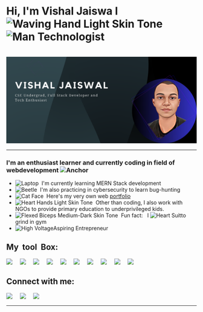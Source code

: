 <h1>
    <b>Hi, I'm Vishal Jaiswa&nbspl<img src="https://raw.githubusercontent.com/Tarikul-Islam-Anik/Animated-Fluent-Emojis/master/Emojis/Hand%20gestures/Waving%20Hand%20Light%20Skin%20Tone.png" alt="Waving Hand Light Skin Tone" width="40" height="40"/>
    <img src="https://raw.githubusercontent.com/Tarikul-Islam-Anik/Animated-Fluent-Emojis/master/Emojis/People/Man%20Technologist.png" alt="Man Technologist" width="40" height="40" /></b>
</h1>
<br>
<img src="img1.png"></img>
<hr>
<h3>I'm an enthusiast learner and currently coding in field of webdevelopment&nbsp<img src="https://raw.githubusercontent.com/Tarikul-Islam-Anik/Animated-Fluent-Emojis/master/Emojis/Travel%20and%20places/Anchor.png" alt="Anchor" width="25" height="25" /></h3>
<ul>
    <li><img src="https://raw.githubusercontent.com/Tarikul-Islam-Anik/Animated-Fluent-Emojis/master/Emojis/Objects/Laptop.png" alt="Laptop" width="25" height="25" />&nbsp&nbspI'm currently learning MERN Stack development</li>
    <li><img src="https://raw.githubusercontent.com/Tarikul-Islam-Anik/Animated-Fluent-Emojis/master/Emojis/Animals/Beetle.png" alt="Beetle" width="25" height="25" />&nbsp&nbspI'm also practicing in cybersecurity  to learn bug-hunting</li>
    <li><img src="https://raw.githubusercontent.com/Tarikul-Islam-Anik/Animated-Fluent-Emojis/master/Emojis/Animals/Cat%20Face.png" alt="Cat Face" width="25" height="25" />&nbsp&nbspHere's my very own web <a href="https://vishaljx.netlify.app/">portfolio</a></li>
    <li><img src="https://raw.githubusercontent.com/Tarikul-Islam-Anik/Animated-Fluent-Emojis/master/Emojis/Hand%20gestures/Heart%20Hands%20Light%20Skin%20Tone.png" alt="Heart Hands Light Skin Tone" width="25" height="25" />&nbsp&nbspOther than coding, I also work with NGOs to provide primary education to underprivileged kids.</li>
    <li><img src="https://raw.githubusercontent.com/Tarikul-Islam-Anik/Animated-Fluent-Emojis/master/Emojis/Hand%20gestures/Flexed%20Biceps%20Medium-Dark%20Skin%20Tone.png" alt="Flexed Biceps Medium-Dark Skin Tone" width="25" height="25" />&nbsp&nbspFun fact: &nbsp I <img src="https://raw.githubusercontent.com/Tarikul-Islam-Anik/Animated-Fluent-Emojis/master/Emojis/Activities/Heart%20Suit.png" alt="Heart Suit" width="25" height="25" />to grind in gym</li>
    <li><img src="https://raw.githubusercontent.com/Tarikul-Islam-Anik/Animated-Fluent-Emojis/master/Emojis/Travel%20and%20places/High%20Voltage.png" alt="High Voltage" width="25" height="25" />Aspiring Entrepreneur</li>
</ul>


<h2>My&nbsp tool&nbsp Box:</h2>
<p float="left">
    <img src="https://cdn.iconscout.com/icon/free/png-256/javascript-2752148-2284965.png?f=avif&w=128" width="60">&nbsp&nbsp&nbsp&nbsp
    <img src="https://cdn.iconscout.com/icon/free/png-256/node-js-2-1174936.png?f=avif&w=128" width="60">&nbsp&nbsp&nbsp&nbsp
    <img src="https://cdn.iconscout.com/icon/premium/png-256-thumb/react-js-5379349-4492471.png?f=avif&w=128" width="50">&nbsp&nbsp&nbsp&nbsp
    <img src="https://cdn.iconscout.com/icon/free/png-256/node-js-1174925.png?f=avif&w=128" width="60">&nbsp&nbsp&nbsp&nbsp
    <img src="https://cdn.iconscout.com/icon/free/png-256/mongodb-3-1175138.png?f=avif&w=128" width="60">&nbsp&nbsp&nbsp&nbsp
    <img src="https://cdn.iconscout.com/icon/free/png-256/css3-10-1175238.png?f=avif&w=128" width="60">&nbsp&nbsp&nbsp&nbsp
    <img src="https://cdn.iconscout.com/icon/free/png-256/html5-41-1175209.png?f=avif&w=128" width="60">&nbsp&nbsp&nbsp&nbsp
    <img src="https://cdn.iconscout.com/icon/free/png-256/python-3628999-3030224.png?f=avif&w=128" width="60">&nbsp&nbsp&nbsp&nbsp
    <img src="https://cdn.iconscout.com/icon/free/png-256/visual-studio-code-3251603-2724650.png?f=avif&w=128" width="60">&nbsp&nbsp&nbsp&nbsp
    <img src="https://cdn.iconscout.com/icon/free/png-256/c-4-226082.png?f=avif&w=128" width="60">&nbsp&nbsp
</p>


<h2>Connect with me:</h2>
<a href="https://www.linkedin.com/in/vishal-jaiswal-214661226/"><img src="https://cdn.iconscout.com/icon/free/png-256/linkedin-2752135-2284952.png?f=avif&w=128" width="60"></a>&nbsp&nbsp&nbsp&nbsp
<a href="https://www.instagram.com/https.vishal.jx/"><img src="https://cdn.iconscout.com/icon/free/png-256/instagram-188-498425.png?f=avif&w=128" width="60"></a>&nbsp&nbsp&nbsp&nbsp
<a href="https://twitter.com/https_vishaljx"><img src="https://cdn.iconscout.com/icon/free/png-256/twitter-204-498411.png?f=avif&w=128" width="60"></a>
<hr>
<br>
